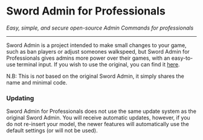 # Sword Admin for Professionals
*Easy, simple, and secure open-source Admin Commands for professionals*

---

Sword Admin is a project intended to make small changes to your game, such as ban players or adjust someones walkspeed, but Sword Admin for Professionals gives admins more power over their games, with an easy-to-use terminal input. If you wish to use the original, you can find it [here](https://devforum.roblox.com/t/sword-admin-commands/1553323).

N.B: This is *not* based on the original Sword Admin, it simply shares the name and minimal code.

### Updating
Sword Admin for Professionals does not use the same update system as the original Sword Admin. You will receive automatic updates, however, if you do not re-insert your model, the newer features will automatically use the default settings (or will not be used).
